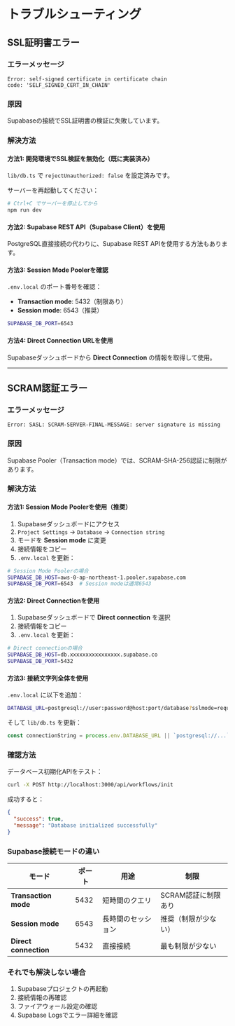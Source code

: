 # トラブルシューティング

## SSL証明書エラー

### エラーメッセージ
```
Error: self-signed certificate in certificate chain
code: 'SELF_SIGNED_CERT_IN_CHAIN'
```

### 原因
Supabaseの接続でSSL証明書の検証に失敗しています。

### 解決方法

#### 方法1: 開発環境でSSL検証を無効化（既に実装済み）

`lib/db.ts` で `rejectUnauthorized: false` を設定済みです。

サーバーを再起動してください：
```bash
# Ctrl+C でサーバーを停止してから
npm run dev
```

#### 方法2: Supabase REST API（Supabase Client）を使用

PostgreSQL直接接続の代わりに、Supabase REST APIを使用する方法もあります。

#### 方法3: Session Mode Poolerを確認

`.env.local` のポート番号を確認：
- **Transaction mode**: 5432（制限あり）
- **Session mode**: 6543（推奨）

```bash
SUPABASE_DB_PORT=6543
```

#### 方法4: Direct Connection URLを使用

Supabaseダッシュボードから **Direct Connection** の情報を取得して使用。

---

## SCRAM認証エラー

### エラーメッセージ
```
Error: SASL: SCRAM-SERVER-FINAL-MESSAGE: server signature is missing
```

### 原因
Supabase Pooler（Transaction mode）では、SCRAM-SHA-256認証に制限があります。

### 解決方法

#### 方法1: Session Mode Poolerを使用（推奨）

1. Supabaseダッシュボードにアクセス
2. `Project Settings` → `Database` → `Connection string`
3. モードを **Session mode** に変更
4. 接続情報をコピー
5. `.env.local` を更新：

```bash
# Session Mode Poolerの場合
SUPABASE_DB_HOST=aws-0-ap-northeast-1.pooler.supabase.com
SUPABASE_DB_PORT=6543  # Session modeは通常6543
```

#### 方法2: Direct Connectionを使用

1. Supabaseダッシュボードで **Direct connection** を選択
2. 接続情報をコピー
3. `.env.local` を更新：

```bash
# Direct connectionの場合
SUPABASE_DB_HOST=db.xxxxxxxxxxxxxxxx.supabase.co
SUPABASE_DB_PORT=5432
```

#### 方法3: 接続文字列全体を使用

`.env.local` に以下を追加：

```bash
DATABASE_URL=postgresql://user:password@host:port/database?sslmode=require
```

そして `lib/db.ts` を更新：

```typescript
const connectionString = process.env.DATABASE_URL || `postgresql://...`;
```

### 確認方法

データベース初期化APIをテスト：

```bash
curl -X POST http://localhost:3000/api/workflows/init
```

成功すると：
```json
{
  "success": true,
  "message": "Database initialized successfully"
}
```

### Supabase接続モードの違い

| モード | ポート | 用途 | 制限 |
|--------|--------|------|------|
| **Transaction mode** | 5432 | 短時間のクエリ | SCRAM認証に制限あり |
| **Session mode** | 6543 | 長時間のセッション | 推奨（制限が少ない） |
| **Direct connection** | 5432 | 直接接続 | 最も制限が少ない |

### それでも解決しない場合

1. Supabaseプロジェクトの再起動
2. 接続情報の再確認
3. ファイアウォール設定の確認
4. Supabase Logsでエラー詳細を確認
